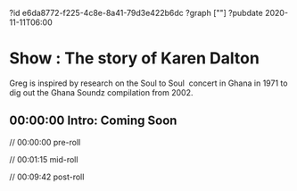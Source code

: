 ?id e6da8772-f225-4c8e-8a41-79d3e422b6dc
?graph [""]
?pubdate 2020-11-11T06:00

# Show : The story of Karen Dalton

Greg is inspired by research on the Soul to Soul  concert in Ghana in 1971 to dig out the Ghana Soundz compilation from 2002.

## 00:00:00 Intro: Coming Soon

// 00:00:00 pre-roll

// 00:01:15 mid-roll

// 00:09:42 post-roll
